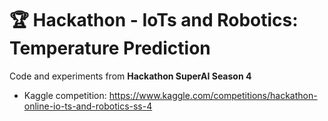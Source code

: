 # 🏆 Hackathon - IoTs and Robotics: Temperature Prediction

Code and experiments from **Hackathon SuperAI Season 4**  
- Kaggle competition: https://www.kaggle.com/competitions/hackathon-online-io-ts-and-robotics-ss-4
